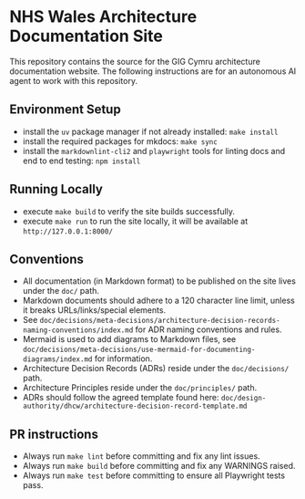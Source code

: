 # NHS Wales Architecture Documentation Site

This repository contains the source for the GIG Cymru architecture documentation
website. The following instructions are for an autonomous AI agent to work with
this repository.

## Environment Setup

- install the `uv` package manager if not already installed: `make install`
- install the required packages for mkdocs: `make sync`
- install the `markdownlint-cli2` and `playwright` tools for linting docs and end to end testing: `npm install`

## Running Locally

- execute `make build` to verify the site builds successfully.
- execute `make run` to run the site locally, it will be available at `http://127.0.0.1:8000/`

## Conventions

- All documentation (in Markdown format) to be published on the site lives under the `doc/` path.
- Markdown documents should adhere to a 120 character line limit, unless it breaks URLs/links/special elements.
- See `doc/decisions/meta-decisions/architecture-decision-records-naming-conventions/index.md` for ADR naming conventions and rules.
- Mermaid is used to add diagrams to Markdown files, see `doc/decisions/meta-decisions/use-mermaid-for-documenting-diagrams/index.md` for information.
- Architecture Decision Records (ADRs) reside under the `doc/decisions/` path.
- Architecture Principles reside under the `doc/principles/` path.
- ADRs should follow the agreed template found here: `doc/design-authority/dhcw/architecture-decision-record-template.md`

## PR instructions

- Always run `make lint` before committing and fix any lint issues.
- Always run `make build` before committing and fix any WARNINGS raised.
- Always run `make test` before committing to ensure all Playwright tests pass.
